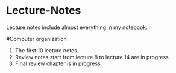 # Lecture-Notes
Lecture notes include almost everything in my notebook.

#Computer organization
1. The first 10 lecture notes.
2. Review notes start from lecture 8 to lecture 14 are in progress.
3. Final review chapter is in progress.